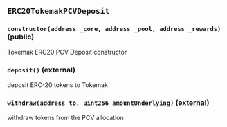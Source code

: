 ## `ERC20TokemakPCVDeposit`






### `constructor(address _core, address _pool, address _rewards)` (public)

Tokemak ERC20 PCV Deposit constructor




### `deposit()` (external)

deposit ERC-20 tokens to Tokemak



### `withdraw(address to, uint256 amountUnderlying)` (external)

withdraw tokens from the PCV allocation







